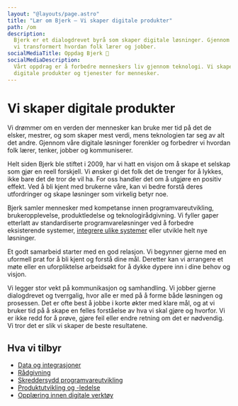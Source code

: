 ```yaml
---
layout: "@layouts/page.astro"
title: "Lær om Bjerk – Vi skaper digitale produkter"
path: /om
description:
  Bjerk er et dialogdrevet byrå som skaper digitale løsninger. Gjennom 14 år har
  vi transformert hvordan folk lærer og jobber.
socialMediaTitle: Oppdag Bjerk 🌳
socialMediaDescription:
  Vårt oppdrag er å forbedre menneskers liv gjennom teknologi. Vi skaper
  digitale produkter og tjenester for mennesker.
---
```


# Vi skaper digitale produkter

Vi drømmer om en verden der mennesker kan bruke mer tid på det de elsker,
mestrer, og som skaper mest verdi, mens teknologien tar seg av alt det andre.
Gjennom våre digitale løsninger forenkler og forbedrer vi hvordan folk lærer,
tenker, jobber og kommuniserer.

Helt siden Bjerk ble stiftet i 2009, har vi hatt en visjon om å skape et selskap
som gjør en reell forskjell. Vi ønsker gi det folk det de trenger for å lykkes,
ikke bare det de tror de vil ha. For oss handler det om å utgjøre en positiv
effekt. Ved å bli kjent med brukerne våre, kan vi bedre forstå deres utfordringer
og skape løsninger som virkelig betyr noe.

Bjerk samler mennesker med kompetanse innen programvareutvikling, brukeropplevelse,
produktledelse og teknologirådgivning. Vi fyller gaper etterlatt av standardiserte
programvareløsninger ved å forbedre eksisterende systemer, [integrere ulike systemer](/tjenester/integrasjoner)
eller utvikle helt nye løsninger.

Et godt samarbeid starter med en god relasjon. Vi begynner gjerne med en uformell
prat for å bli kjent og forstå dine mål. Deretter kan vi arrangere et møte eller
en uforpliktelse arbeidsøkt for å dykke dypere inn i dine behov og visjon.

Vi legger stor vekt på kommunikasjon og samhandling. Vi jobber gjerne dialogdrevet
og tverrgalig, hvor alle er med på å forme både løsningen og prosessen. Det er ofte
best å jobbe i korte økter med klare mål, og at vi bruker tid på å skape en felles
forståelse av hva vi skal gjøre og hvorfor. Vi er ikke redd for å prøve, gjøre
feil eller endre retning om det er nødvendig. Vi tror det er slik vi skaper
de beste resultatene.

## Hva vi tilbyr

- [Data og integrasjoner][intg]
- [Rådgivning][rad]
- [Skreddersydd programvareutvikling][dev]
- [Produktutvikling og -ledelse][pm]
- [Opplæring innen digitale verktøy][edu]

[pm]: /tjenester/produktutvikling
[rad]: /tjenester/radgivning
[dev]: /tjenester/teknologi-og-utvikling
[ux]: /tjenester/brukeropplevelse
[intg]: /tjenester/integrasjoner
[edu]: /tjenester/opplaring
